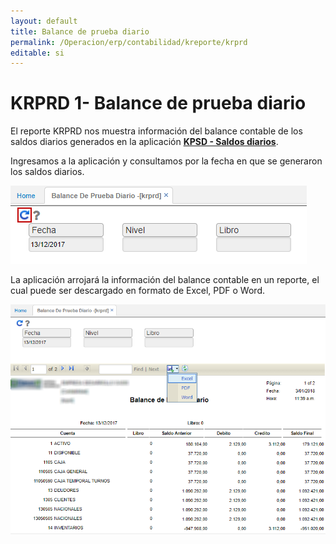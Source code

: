 ```yaml
---
layout: default
title: Balance de prueba diario
permalink: /Operacion/erp/contabilidad/kreporte/krprd
editable: si
---
```


# KRPRD 1- Balance de prueba diario

El reporte KRPRD nos muestra información del balance contable de los saldos diarios generados en la aplicación [**KPSD - Saldos diarios**](http://docs.oasiscom.com/Operacion/erp/contabilidad/kproceso/kpsd).  

Ingresamos a la aplicación y consultamos por la fecha en que se generaron los saldos diarios.  

![](krprd.png)

La aplicación arrojará la información del balance contable en un reporte, el cual puede ser descargado en formato de Excel, PDF o Word.  

![](krprd1.png)
